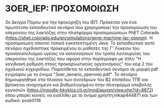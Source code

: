 # 3OER_IEP: ΠΡΟΣΟΜΟΙΩΣΗ
3ο Δείγμα Πόρου για την προκύρηξη του ΙΕΠ.
Πρόκειται για ένα πρωτότυπο εκπαιδευτικό σενάριο που χρησιμοποιεί την προσομοίωση του οπερονίου της λακτόζης στην πλατφόρμα προσομοιώσεων PhET Colorado (https://phet.colorado.edu/en/simulations/gene-machine-lac-operon). Η προσομοίωση απαιτεί τοπικά εγκατεστημένη Java. To εκπαιδευτικό αυτό σενάριο σχεδιάστηκε προκειμένου οι μαθητές της Γ' Λυκείου του προσανατολισμού υγείας να κατανοήσουν τον τρόπο λειτουργίας του οπερονίου της λακτόζης που αφορά στην παράγραφο με τίτλο "Η γονιδιακή ρύθμιση στους προκαρυωτικούς οργανισμούς" του κεφ 2 του σχολικού εγχειριδίου.
Παρατίθεται το εκπαιδευτικό σενάριο σε μορφή pdf εγγράφου με το όνομα "3oer_senario_operonio.pdf". To σενάριο δημιουργήθηκε στα πλαίσια των συνεδριών του Β2 επιπέδου ΤΠΕ και βρίσκεται αναρτημένο και βαθμολογημένο στην πλατφόρμα υποβολής εργασιών (https://moodle-bkyklos.cti.gr/mod/assign/view.php?id=8872) όπου μπορεί κανείς να εισέλθει με το όνομα χρήστη:mkap444871 και των κωδικό: pvsb0118

